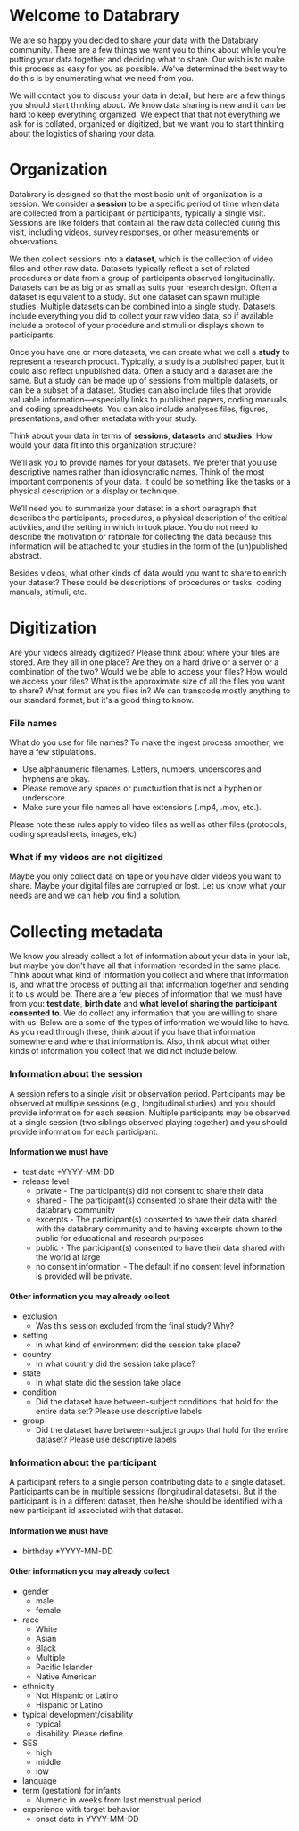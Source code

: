 # Welcome to Databrary

We are so happy you decided to share your data with the Databrary community. There are a few things we want you to think about while you're putting your data together and deciding what to share. Our wish is to make this process as easy for you as possible. We've determined the best way to do this is by enumerating what we need from you.

We will contact you to discuss your data in detail, but here are a few things you should start thinking about. We know data sharing is new and it can be hard to keep everything organized. We expect that that not everything we ask for is collated, organized or digitized, but we want you to start thinking about the logistics of sharing your data.  

# Organization

Databrary is designed so that the most basic unit of organization is a session. We consider a **session** to be a specific period of time when data are collected from a participant or participants, typically a single visit. Sessions are like folders that contain all the raw data collected during this visit, including videos, survey responses, or other measurements or observations.

We then collect sessions into a **dataset**, which is the collection of video files and other raw data. Datasets typically reflect a set of related procedures or data from a group of participants observed longitudinally. Datasets can be as big or as small as suits your research design. Often a dataset is equivalent to a study. But one dataset can spawn multiple studies. Multiple datasets can be combined into a single study. Datasets include everything you did to collect your raw video data, so if available include a protocol of your procedure and stimuli or displays shown to participants.

Once you have one or more datasets, we can create what we call a **study** to represent a research product. Typically, a study is a published paper, but it could also reflect unpublished data. Often a study and a dataset are the same. But a study can be made up of sessions from multiple datasets, or can be a subset of a dataset. Studies can also include files that provide valuable information—especially links to published papers, coding manuals, and coding spreadsheets. You can also include analyses files, figures, presentations, and other metadata with your study.

Think about your data in terms of **sessions**, **datasets** and **studies**. How would your data fit into this organization structure? 

We’ll ask you to provide names for your datasets. We prefer that you use descriptive names rather than idiosyncratic names. Think of the most important components of your data. It could be something like the tasks or a physical description or a display or technique.

We’ll need you to summarize your dataset in a short paragraph that describes the  participants, procedures, a physical description of the critical activities, and the setting in which in took place. You do not need to describe the motivation or rationale for collecting the data because this information will be attached to your studies in the form of the (un)published abstract.

Besides videos, what other kinds of data would you want to share to enrich your dataset? These could be descriptions of procedures or tasks, coding manuals, stimuli, etc.



# Digitization 

Are your videos already digitized? Please think about where your files are stored. Are they all in one place? Are they on a hard drive or a server or a combination of the two? Would we be able to access your files? How would we access your files? What is the approximate size of all the files you want to share? What format are you files in? We can transcode mostly anything to our standard format, but it's a good thing to know. 

### File names

What do you use for file names? To make the ingest process smoother, we have a few stipulations.

* Use alphanumeric filenames. Letters, numbers, underscores and hyphens are okay.
* Please remove any spaces or punctuation that is not a hyphen or underscore.
* Make sure your file names all have extensions (.mp4, .mov, etc.). 

Please note these rules apply to video files as well as other files (protocols, coding spreadsheets, images, etc)

### What if my videos are not digitized

Maybe you only collect data on tape or you have older videos you want to share. Maybe your digital files are corrupted or lost. Let us know what your needs are and we can help you find a solution.


# Collecting metadata

We know you already collect a lot of information about your data in your lab, but maybe you don't have all that information recorded in the same place. Think about what kind of information you collect and where that information is, and what the process of putting all that information together and sending it to us would be. There are a few pieces of information that we must have from you: **test date**, **birth date** and **what level of sharing the participant consented to**. We do collect any information that you are willing to share with us. Below are a some of the types of information we would like to have. As you read through these, think about if you have that information somewhere and where that information is. Also, think about what other kinds of information you collect that we did not include below. 

### Information about the session
A session refers to a single visit or observation period. Participants may be observed at multiple sessions (e.g., longitudinal studies) and you should provide information for each session. Multiple participants may be observed at a single session (two siblings observed playing together) and you should provide information for each participant.
	
#### Information we must have
* test date
	*YYYY-MM-DD
* release level
	* private - The participant(s) did not consent to share their data
	* shared - The participant(s) consented to share their data with the databrary community
	* excerpts - The participant(s) consented to have their data shared with the databrary community and to having excerpts shown to the public for educational and research purposes
	* public - The participant(s) consented to have their data shared with the world at large
	* no consent information - The default if no consent level information is provided will be private.
	
#### Other information you may already collect 
* exclusion
	* Was this session excluded from the final study? Why? 
* setting
	* In what kind of environment did the session take place?
* country
	* In what country did the session take place?
* state
	* In what state did the session take place
* condition
	* Did the dataset have between-subject conditions that hold for the entire data set? Please use descriptive labels
* group
	* Did the dataset have between-subject groups that hold for the entire dataset? Please use descriptive labels
	
### Information about the participant
A participant refers to a single person contributing data to a single dataset. Participants can be in multiple sessions (longitudinal datasets). But if the participant is in a different dataset, then he/she should be identified with a new participant id associated with that 
dataset.

#### Information we must have
* birthday
	*YYYY-MM-DD

#### Other information you may already collect
* gender
	* male
	* female
* race
	* White
	* Asian
	* Black
	* Multiple
	* Pacific Islander
	* Native American
* ethnicity
	* Not Hispanic or Latino
	* Hispanic or Latino
* typical development/disability
	* typical
	* disability. Please define.
* SES
	* high
	* middle
	* low
* language
* term (gestation) for infants
	* Numeric in weeks from last menstrual period
* experience with target behavior
	* onset date in YYYY-MM-DD
	




 
